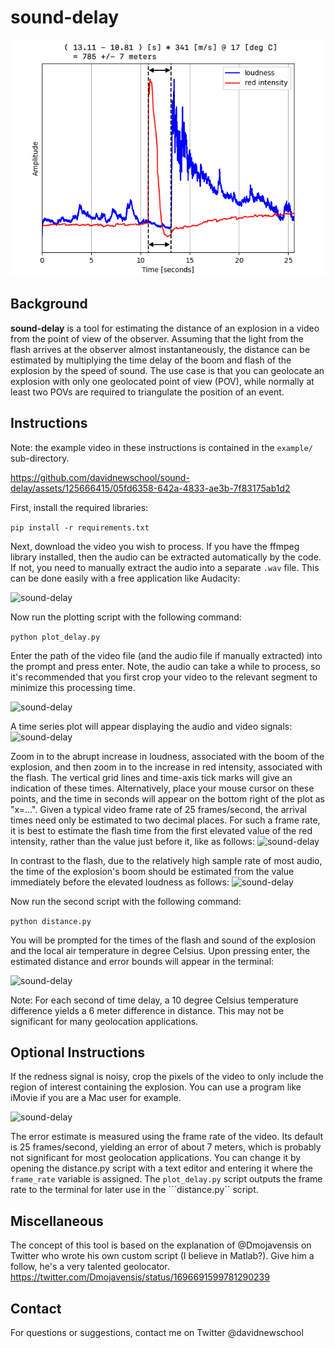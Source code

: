 # sound-delay

![sound-delay](images/sound-delay.png)

## Background

**sound-delay** is a tool for estimating the distance of an explosion in a video from the point of view of the observer. Assuming that the light from the flash arrives at the observer almost instantaneously, the distance can be estimated by multiplying the time delay of the boom and flash of the explosion by the speed of sound. The use case is that you can geolocate an explosion with only one geolocated point of view (POV), while normally at least two POVs are required to triangulate the position of an event.

## Instructions

Note: the example video in these instructions is contained in the ```example/``` sub-directory.

https://github.com/davidnewschool/sound-delay/assets/125666415/05fd6358-642a-4833-ae3b-7f83175ab1d2

First, install the required libraries:

```pip install -r requirements.txt```

Next, download the video you wish to process. If you have the ffmpeg library installed, then the audio can be extracted automatically by the code. If not, you need to manually extract the audio into a separate ```.wav``` file. This can be done easily with a free application like Audacity: 

![sound-delay](images/audacity.png)

Now run the plotting script with the following command:

```python plot_delay.py```

Enter the path of the video file (and the audio file if manually extracted) into the prompt and press enter. Note, the audio can take a while to process, so it's recommended that you first crop your video to the relevant segment to minimize this processing time. 

![sound-delay](images/prompt1.png)

A time series plot will appear displaying the audio and video signals: 
![sound-delay](images/plot1.png)

Zoom in to the abrupt increase in loudness, associated with the boom of the explosion, and then zoom in to the increase in red intensity, associated with the flash. The vertical grid lines and time-axis tick marks will give an indication of these times. Alternatively, place your mouse cursor on these points, and the time in seconds will appear on the bottom right of the plot as "x=...". Given a typical video frame rate of 25 frames/second, the arrival times need only be estimated to two decimal places. For such a frame rate, it is best to estimate the flash time from the first elevated value of the red intensity, rather than the value just before it, like as follows:
![sound-delay](images/plot2.png)

In contrast to the flash, due to the relatively high sample rate of most audio, the time of the explosion's boom should be estimated from the value immediately before the elevated loudness as follows:
![sound-delay](images/plot3.png)

Now run the second script with the following command:

```python distance.py```

You will be prompted for the times of the flash and sound of the explosion and the local air temperature in degree Celsius. Upon pressing enter, the estimated distance and error bounds will appear in the terminal:

![sound-delay](images/prompt2.png)

Note: For each second of time delay, a 10 degree Celsius temperature difference yields a 6 meter difference in distance. This may not be significant for many geolocation applications.

## Optional Instructions

If the redness signal is noisy, crop the pixels of the video to only include the region of interest containing the explosion. You can use a program like iMovie if you are a Mac user for example.

![sound-delay](images/iMovie.png)

The error estimate is measured using the frame rate of the video. Its default is 25 frames/second, yielding an error of about 7 meters, which is probably not significant for most geolocation applications. You can change it by opening the distance.py script with a text editor and entering it where the  ```frame_rate``` variable is assigned. The ```plot_delay.py``` script outputs the frame rate to the terminal for later use in the ```distance.py`` script.

## Miscellaneous

The concept of this tool is based on the explanation of @Dmojavensis on Twitter who wrote his own custom script (I believe in Matlab?). Give him a follow, he's a very talented geolocator. https://twitter.com/Dmojavensis/status/1696691599781290239

## Contact

For questions or suggestions, contact me on Twitter @davidnewschool
